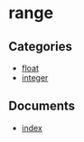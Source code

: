# range

## Categories
- [float](./float/README.md)
- [integer](./integer/README.md)

## Documents
- [index](index.md)